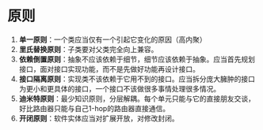 # 原则

1. **单一原则**：一个类应当仅有一个引起它变化的原因（高内聚）
2. **里氏替换原则**：子类要对父类完全向上兼容。
3. **依赖倒置原则**：抽象不应该依赖于细节，细节应该依赖于抽象。应当首先规划接口，面对接口实现功能，而不是先做好功能再设计接口。
4. **接口隔离原则**：实现类不该依赖于它用不到的接口。应当拆分庞大臃肿的接口为更小和更具体的接口，一个接口不该做很多事情处理很多情况。
5. **迪米特原则**：最少知识原则，分层解耦。每个单元只能与它的直接朋友交谈，好比路由器只能与自己1-hop的路由器直接通信。
6. **开闭原则**：软件实体应当对扩展开放，对修改封闭。